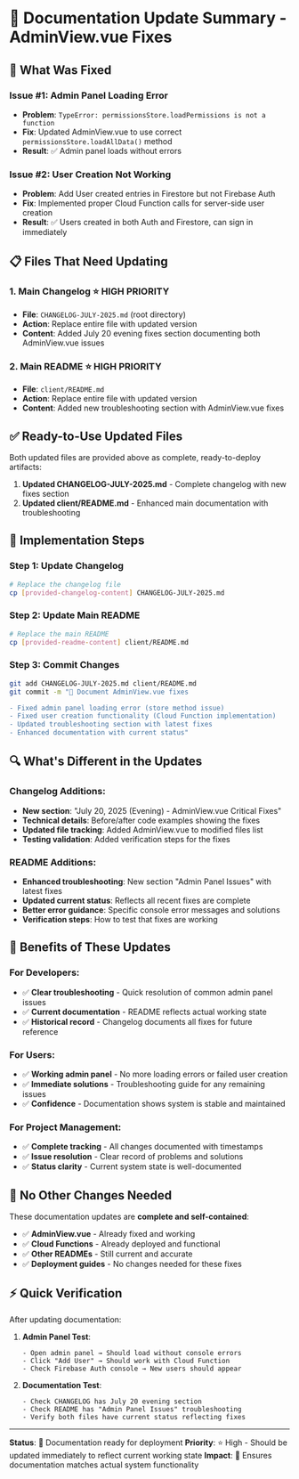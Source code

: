 # 📝 Documentation Update Summary - AdminView.vue Fixes

## 🎯 **What Was Fixed**

### **Issue #1: Admin Panel Loading Error**
- **Problem**: `TypeError: permissionsStore.loadPermissions is not a function`
- **Fix**: Updated AdminView.vue to use correct `permissionsStore.loadAllData()` method
- **Result**: ✅ Admin panel loads without errors

### **Issue #2: User Creation Not Working**  
- **Problem**: Add User created entries in Firestore but not Firebase Auth
- **Fix**: Implemented proper Cloud Function calls for server-side user creation
- **Result**: ✅ Users created in both Auth and Firestore, can sign in immediately

## 📋 **Files That Need Updating**

### **1. Main Changelog** ⭐ **HIGH PRIORITY**
- **File**: `CHANGELOG-JULY-2025.md` (root directory)
- **Action**: Replace entire file with updated version
- **Content**: Added July 20 evening fixes section documenting both AdminView.vue issues

### **2. Main README** ⭐ **HIGH PRIORITY**  
- **File**: `client/README.md`
- **Action**: Replace entire file with updated version
- **Content**: Added new troubleshooting section with AdminView.vue fixes

## ✅ **Ready-to-Use Updated Files**

Both updated files are provided above as complete, ready-to-deploy artifacts:

1. **Updated CHANGELOG-JULY-2025.md** - Complete changelog with new fixes section
2. **Updated client/README.md** - Enhanced main documentation with troubleshooting

## 🚀 **Implementation Steps**

### **Step 1: Update Changelog**
```bash
# Replace the changelog file
cp [provided-changelog-content] CHANGELOG-JULY-2025.md
```

### **Step 2: Update Main README**
```bash
# Replace the main README
cp [provided-readme-content] client/README.md
```

### **Step 3: Commit Changes**
```bash
git add CHANGELOG-JULY-2025.md client/README.md
git commit -m "📝 Document AdminView.vue fixes

- Fixed admin panel loading error (store method issue)
- Fixed user creation functionality (Cloud Function implementation)
- Updated troubleshooting section with latest fixes
- Enhanced documentation with current status"
```

## 🔍 **What's Different in the Updates**

### **Changelog Additions:**
- **New section**: "July 20, 2025 (Evening) - AdminView.vue Critical Fixes"
- **Technical details**: Before/after code examples showing the fixes
- **Updated file tracking**: Added AdminView.vue to modified files list
- **Testing validation**: Added verification steps for the fixes

### **README Additions:**
- **Enhanced troubleshooting**: New section "Admin Panel Issues" with latest fixes
- **Updated current status**: Reflects all recent fixes are complete
- **Better error guidance**: Specific console error messages and solutions
- **Verification steps**: How to test that fixes are working

## 🎉 **Benefits of These Updates**

### **For Developers:**
- ✅ **Clear troubleshooting** - Quick resolution of common admin panel issues
- ✅ **Current documentation** - README reflects actual working state
- ✅ **Historical record** - Changelog documents all fixes for future reference

### **For Users:**
- ✅ **Working admin panel** - No more loading errors or failed user creation
- ✅ **Immediate solutions** - Troubleshooting guide for any remaining issues
- ✅ **Confidence** - Documentation shows system is stable and maintained

### **For Project Management:**
- ✅ **Complete tracking** - All changes documented with timestamps
- ✅ **Issue resolution** - Clear record of problems and solutions
- ✅ **Status clarity** - Current system state is well-documented

## 🔄 **No Other Changes Needed**

These documentation updates are **complete and self-contained**:
- ✅ **AdminView.vue** - Already fixed and working
- ✅ **Cloud Functions** - Already deployed and functional
- ✅ **Other READMEs** - Still current and accurate
- ✅ **Deployment guides** - No changes needed for these fixes

## ⚡ **Quick Verification**

After updating documentation:

1. **Admin Panel Test**:
   ```
   - Open admin panel → Should load without console errors
   - Click "Add User" → Should work with Cloud Function
   - Check Firebase Auth console → New users should appear
   ```

2. **Documentation Test**:
   ```
   - Check CHANGELOG has July 20 evening section
   - Check README has "Admin Panel Issues" troubleshooting
   - Verify both files have current status reflecting fixes
   ```

---

**Status**: 📝 Documentation ready for deployment
**Priority**: ⭐ High - Should be updated immediately to reflect current working state
**Impact**: 🎯 Ensures documentation matches actual system functionality